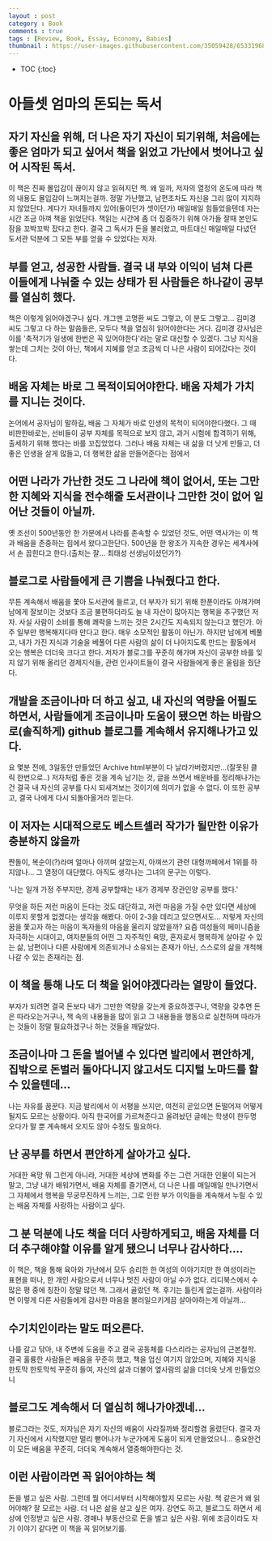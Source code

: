 ```yaml
---
layout : post
category : Book
comments : true
tags : [Review, Book, Essay, Economy, Babies]
thumbnail : https://user-images.githubusercontent.com/35059428/65331968-5c60ea00-dbf0-11e9-8fcf-d6a43d96bd84.png
---
```


* TOC
{:toc}

# 아들셋 엄마의 돈되는 독서

## 자기 자신을 위해, 더 나은 자기 자신이 되기위해, 처음에는 좋은 엄마가 되고 싶어서 책을 읽었고 가난에서 벗어나고 싶어 시작된 독서.
이 책은 진짜 몰입감이 끊이지 않고 읽혀지던 책.
왜 일까, 저자의 열정의 온도에 따라 책의 내용도 몰입감이 느껴지는걸까.
정말 가난했고, 남편조차도 자신을 그리 많이 지지하지 않았단다. 
게다가 자녀들까지 있어(둘이던가 셋이던가) 매일매일 힘들었을텐데
자는 시간 조금 아껴 책을 읽었단다.
책읽는 시간에 좀 더 집중하기 위해 아가들 잘때 본인도 잠을 꼬박꼬박 잤다고 한다.
결국 그 독서가 돈을 불러왔고, 마트대신 매일매일 다녔던 도서관 덕분에
그 모든 부를 얻을 수 있었다는 저자.

## 부를 얻고, 성공한 사람들. 결국 내 부와 이익이 넘쳐 다른 이들에게 나눠줄 수 있는 상태가 된 사람들은 하나같이 공부를 열심히 했다.
책은 이렇게 읽어야겠구나 싶다.
개그맨 고명환 씨도 그렇고, 이 분도 그렇고... 김미경 씨도 그렇고 다 하는 말씀들은, 모두다 책을 열심히 읽어야한다는 거다.
김미경 강사님은 이를 '축적기가 일생에 한번은 꼭 있어야한다'라는 말로 대신할 수 있겠다.
그냥 지식을 쌓는데 그치는 것이 아닌, 책에서 지혜를 얻고 조금씩 더 나은 사람이 되어갔다는 것이다.

## 배움 자체는 바로 그 목적이되어야한다. 배움 자체가 가치를 지니는 것이다.
논어에서 공자님이 말하길, 배움 그 자체가 바로 인생의 목적이 되어야한다했다. 그 때 비판한바로는, 선비들이 공부 자체를 목적으로 보지 않고, 과거 시험에 합격하기 위해,
출세하기 위해 했다는 바를 꼬집었었다.
그러나 배움 자체는 내 삶을 더 낫게 만들고, 더 좋은 인생을 살게 많들고, 더 행복한 삶을 만들어준다는 점에서

## 어떤 나라가 가난한 것도 그 나라에 책이 없어서, 또는 그만한 지혜와 지식을 전수해줄 도서관이나 그만한 것이 없어 일어난 것들이 아닐까.
옛 조선이 500년동안 한 가문에서 나라를 존속할 수 있었던 것도, 어떤 역사가는 이 책과 배움을 존중하는 힘에서 왔다고한단다.
500년을 한 왕조가 지속한 경우는 세계사에서 손 꼽힌다고 한다.(출처는 잘... 최태성 선생님이셨던가?)

## 블로그로 사람들에게 큰 기쁨을 나눠줬다고 한다.
무튼 계속해서 배움을 쫓아 도서관에 들르고, 더 부자가 되기 위해 한푼이라도 아껴가며 
남에게 잘보이는 것보다 조금 불편하더라도 늘 내 자산이 많아지는 행복을 추구했던 저자.
사실 사람이 소비를 통해 쾌락을 느끼는 것은 2시간도 지속되지 않는다고 했던가.
아주 일부만 행복해지다마 만다고 한다. 매우 소모적인 활동이 아닌가.
하지만 남에게 베풀고, 내가 가진 지식과 기술을 베풀어 다른 사람의 삶이 더 나아지도록 만드는 활동에서 오는 행복은 
더더욱 크다고 한다.
저자가 블로그를 꾸준히 해가며 자신이 공부한 바를 잊지 않기 위해 올리던 경제지식들, 관련 인사이트들이 결국 사람들에게 좋은 울림을 줬단다. 

## 개발을 조금이나마 더 하고 싶고, 내 자신의 역량을 어필도 하면서, 사람들에게 조금이나마 도움이 됐으면 하는 바람으로(솔직하게) github 블로그를 계속해서 유지해나가고 있다.
요 몇분 전에, 3일동안 만들었던 Archive html부분이 다 날라가버렸지만...(잘못된 클릭 한번으로..)
저자처럼 좋은 것을 계속 남기는 것, 글을 쓰면서 배운바를 정리해나가는 건 결국 내 자신의 공부를 다시 되새겨보는 것이기에
의미가 없을 수 없다.
이 또한 공부고, 결국 나에게 다시 되돌아올거라 믿는다.

## 이 저자는 시대적으로도 베스트셀러 작가가 될만한 이유가 충분하지 않을까
짠돌이, 복순이(?)라며 얼마나 아끼며 살았는지, 아껴쓰기 관련 대형까페에서 1위를 하지않나...
그 열정이 대단했다.
아직도 생각나는 그녀의 문구는 이렇다.

'나는 일개 가정 주부지만, 경제 공부할때는 내가 경제부 장관인양 공부를 했다.'

무엇을 하든 저런 마음이 든다는 것도 대단하고, 저런 마음을 가질 수만 있다면 세상에 이루지 못할게 없겠다는 생각을 해봤다.
아이 2-3을 데리고 있으면서도... 저렇게 자신의 꿈을 쫓고자 하는 마음이
독자들의 마음을 울리지 않았을까?
요즘 여성들의 페미니즘을 자극하는 시대이고, 여자분들의 어떤 그 자주적인 욕망, 혼자로서 행복하게 살아갈 수 있는 삶, 남편이나 다른 사람에게 의존되거나 소유되는 존재가 아닌, 스스로의 삶을 개척해나갈 수 있는 존재라는 점.

## 이 책을 통해 나도 더 책을 읽어야겠다라는 열망이 들었다.
부자가 되려면 결국 돈보다 내가 그만한 역량을 갖는게 중요하겠구나, 역량을 갖추면 돈은 따라오는거구나, 책 속의 내용들을 많이 읽고
그 내용들을 행동으로 실천하며 따라가는 것들이 정말 필요하겠구나 하는 것들을 깨달았다.

## 조금이나마 그 돈을 벌어낼 수 있다면 발리에서 편안하게, 집밖으로 돈벌러 돌아다니지 않고서도 디지털 노마드를 할 수 있을텐데...
나는 자유를 꿈꾼다.
지금 발리에서 이 서평을 쓰지만,
여전히 곧있으면 돈떨어져 어떻게 될지도 모르는 상황이다.
아직 한국어를 가르쳐준다고 올려놨던 글에는 학생이 한두명 오다가 말 뿐
계속해서 오지도 않아 수정도 필요하다.

## 난 공부를 하면서 편안하게 살아가고 싶다.
거대한 욕망 뭐 그런게 아니라, 거대한 세상에 변화를 주는 그런 거대한 인물이 되는거 말고,
그냥 내가 배워가면서, 배움 자체를 즐기면서, 더 나은 나를 매일매일 만나가면서
그 자체에서 행복을 무궁무진하게 느끼는, 그로 인한 부가 이익들을 계속해서 누릴 수 있는
배움 자체를 사랑하는 사람이고 싶다.

## 그 분 덕분에 나도 책을 더더 사랑하게되고, 배움 자체를 더더 추구해야할 이유를 알게 됐으니 너무나 감사하다....
이 책은, 책을 통해 육아와 가난에서 모두 승리한 한 여성의 이야기지만
한 여성이라는 표현을 떠나, 한 개인 사람으로서 너무나 멋진 사람이 아닐 수가 없다.
리디북스에서 수많은 평 중에 칭찬이 정말 많던 책.
그래서 골랐던 책. 후기는 틀린게 없는걸까.
사람이라면 이렇게 다른 사람들에게 감사한 마음을 불러일으키게끔 살아야하는게 아닐까...

## 수기치인이라는 말도 떠오른다.
나를 갈고 닦아, 내 주변에 도움을 주고 결국 공동체를 다스리라는 공자님의 근본철학.
결국 훌륭한 사람들은 배움을 꾸준히 했고, 책을 업신 여기지 않았으며,
지혜와 지식을 한토막 한토막씩 꾸준히 들여, 자신의 삶과 더불어 옆사람의 삶을 더더욱 낫게 만들었으니

## 블로그도 계속해서 더 열심히 해나가야겠네...
블로그라는 것도, 저자님은 자기 자신의 배움이 사라질까봐 정리할겸 올렸단다. 결국 자기 자신에서 시작했지만
멀리 뻗어나가 누군가에게 도움이 되게 만들었으니...
중요한건 이 모든 배움을 꾸준히, 더더욱 계속해서 열중해야한다는 것.

## 이런 사람이라면 꼭 읽어야하는 책
돈을 벌고 싶은 사람. 그런데 뭘 어디서부터 시작해야할지 모르는 사람.
책 같은거 왜 읽어야해? 잘 모르는 사람. 더 나은 삶을 살고 싶은 여자.
강연도 하고, 블로그도 하면서 세상에 인정받고 싶은 사람.
경매나 부동산으로 돈을 벌고 싶은 사람. 위에 조금이라도 자기 이야기 같다면
이 책을 꼭 읽어보기를.


